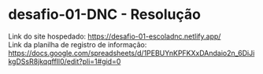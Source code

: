 # desafio-01-DNC - Resolução
Link do site hospedado: https://desafio-01-escoladnc.netlify.app/  
Link da planilha de registro de informação: https://docs.google.com/spreadsheets/d/1PEBUYnKPFKXxDAndaio2n_6DiJikgDSsR8jkqqffIl0/edit?pli=1#gid=0
